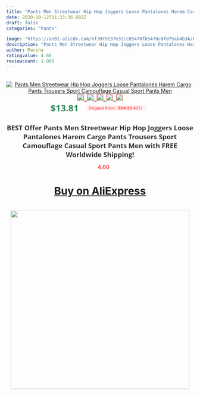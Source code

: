 ```yaml
---
title: "Pants Men Streetwear Hip Hop Joggers Loose Pantalones Harem Cargo Pants Trousers Sport Camouflage Casual Sport Pants Men"
date: 2020-10-12T11:33:36.892Z
draft: false
categories: "Pants"

image: "https://ae01.alicdn.com/kf/H79137e32cc85470fb5478c0fd75ab4b3A/Pants-Men-Streetwear-Hip-Hop-Joggers-Loose-Pantalones-Harem-Cargo-Pants-Trousers-Sport-Camouflage-Casual-Sport.jpg"
description: "Pants Men Streetwear Hip Hop Joggers Loose Pantalones Harem Cargo Pants Trousers Sport Camouflage Casual Sport Pants Men"
author: Marsha
ratingvalue: 4.60
reviewcount: 1.000
---
```

<br>
<div style="text-align: center;">
<a href="https://s.click.aliexpress.com/e/_A77Uj3" target="_blank" rel="nofollow noopener noreferrer"><img alt="Pants Men Streetwear Hip Hop Joggers Loose Pantalones Harem Cargo Pants Trousers Sport Camouflage Casual Sport Pants Men" class="magnifier-image" src="https://ae01.alicdn.com/kf/H79137e32cc85470fb5478c0fd75ab4b3A/Pants-Men-Streetwear-Hip-Hop-Joggers-Loose-Pantalones-Harem-Cargo-Pants-Trousers-Sport-Camouflage-Casual-Sport.jpg_640x640.jpg">
<br>
<img style="border:1px solid salmon" src="https://ae01.alicdn.com/kf/H79137e32cc85470fb5478c0fd75ab4b3A/Pants-Men-Streetwear-Hip-Hop-Joggers-Loose-Pantalones-Harem-Cargo-Pants-Trousers-Sport-Camouflage-Casual-Sport.jpg_120x120.jpg">&nbsp;&nbsp;<img style="border:1px solid salmon" src="https://ae01.alicdn.com/kf/Haa7d1b25ca4845929e8ce7c7706516f4p/Pants-Men-Streetwear-Hip-Hop-Joggers-Loose-Pantalones-Harem-Cargo-Pants-Trousers-Sport-Camouflage-Casual-Sport.jpg_120x120.jpg">&nbsp;&nbsp;<img style="border:1px solid salmon" src="https://ae01.alicdn.com/kf/Heff89485ecc2435c8ef1234bf28ffdecq/Pants-Men-Streetwear-Hip-Hop-Joggers-Loose-Pantalones-Harem-Cargo-Pants-Trousers-Sport-Camouflage-Casual-Sport.jpg_120x120.jpg">&nbsp;&nbsp;<img style="border:1px solid salmon" src="https://ae01.alicdn.com/kf/H95e331e867d1493491007da03f19f626w/Pants-Men-Streetwear-Hip-Hop-Joggers-Loose-Pantalones-Harem-Cargo-Pants-Trousers-Sport-Camouflage-Casual-Sport.jpg_120x120.jpg">&nbsp;&nbsp;<img style="border:1px solid salmon" src="https://ae01.alicdn.com/kf/H765fbb2148964ca38db6d1415e1c531e8/Pants-Men-Streetwear-Hip-Hop-Joggers-Loose-Pantalones-Harem-Cargo-Pants-Trousers-Sport-Camouflage-Casual-Sport.jpg_120x120.jpg"></a></div><br0>
<div style="text-align: center;"><span style="background-color: white; border: 0px; box-sizing: border-box; color: seagreen; display: inline-block; font-family: &quot;open sans&quot; , &quot;arial&quot; , &quot;helvetica&quot; , sans-serif , &quot;heiti&quot;; font-size: 24px; font-stretch: inherit; font-weight: 700; line-height: inherit; margin: 0px 10px 0px 0px; padding: 0px; vertical-align: middle;">$13.81 </span>
<span style="background: rgb(255 , 241 , 241); border-radius: 3px; border: 0px; box-sizing: border-box; color: #ff4747; display: inline-block; font-family: inherit; font-size: 12px; font-stretch: inherit; font-style: inherit; font-variant: inherit; font-weight: 600; line-height: inherit; margin: 0px; padding: 2px 5px; transform: scale(0.9); vertical-align: middle;">Original Price : <b style="text-decoration: line-through;">$24.22 </b> 43%&nbsp;&nbsp;</span></div>
<h1 style="color: #333333; display: inline-block; font-family: &quot;open sans&quot; , &quot;arial&quot; , &quot;helvetica&quot; , sans-serif , &quot;heiti&quot;; font-size: 18px; font-stretch: inherit; font-weight: 700; text-align: center;">BEST Offer Pants Men Streetwear Hip Hop Joggers Loose Pantalones Harem Cargo Pants Trousers Sport Camouflage Casual Sport Pants Men with FREE Worldwide Shipping!</h1>
<div style="color: #ff4747; text-align: center;">
<img src="https://4.bp.blogspot.com/-M0ZcTcb-5uY/XleCXlxnR4I/AAAAAAAAAEc/OrjgMkXV1oMQFaCRZj5HQwOCBcu3w1FegCPcBGAYYCw/s1600/star.png" style="height: 15px;">&nbsp;<b>4.60</b></div>
<div class="button_cont" align="center"><a class="buynow_a" href="https://s.click.aliexpress.com/e/_A77Uj3" target="_blank" rel="nofollow noopener noreferrer"><H1>Buy on AliExpress</H1></a></div><br>
<div class="separator" style="clear: both; text-align: center;">
<img src="https://lh3.googleusercontent.com/-pTy5HemUv9M/XlePHvY0dAI/AAAAAAAAAE4/0nX5iRUoIWY8eMW9Dpxeirr157OZliDIgCLcBGAsYHQ/s1600/badge.gif" width="480">
</div>
